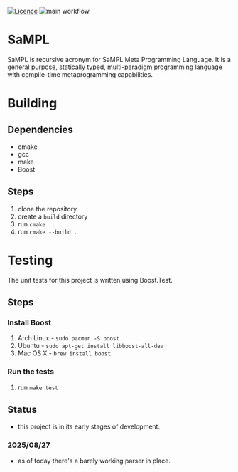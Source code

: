[![Licence](https://img.shields.io/github/license/Ileriayo/markdown-badges?style=for-the-badge)](./LICENSE)
![main workflow](https://github.com/isqnwtn/sampl/actions/workflows/main.yml/badge.svg)

# SaMPL
SaMPL is recursive acronym for SaMPL Meta Programming Language. It is a general purpose, statically typed,
multi-paradigm programming language with compile-time metaprogramming capabilities.

# Building

## Dependencies
- cmake
- gcc
- make
- Boost

## Steps
1. clone the repository
2. create a `build` directory
3. run `cmake ..`
4. run `cmake --build .`

# Testing
The unit tests for this project is written using Boost.Test.

## Steps
### Install Boost
1. Arch Linux - `sudo pacman -S boost`
2. Ubuntu - `sudo apt-get install libboost-all-dev`
3. Mac OS X - `brew install boost`

### Run the tests
1. run `make test`

## Status
- this project is in its early stages of development.

### 2025/08/27
- as of today there's a barely working parser in place.
